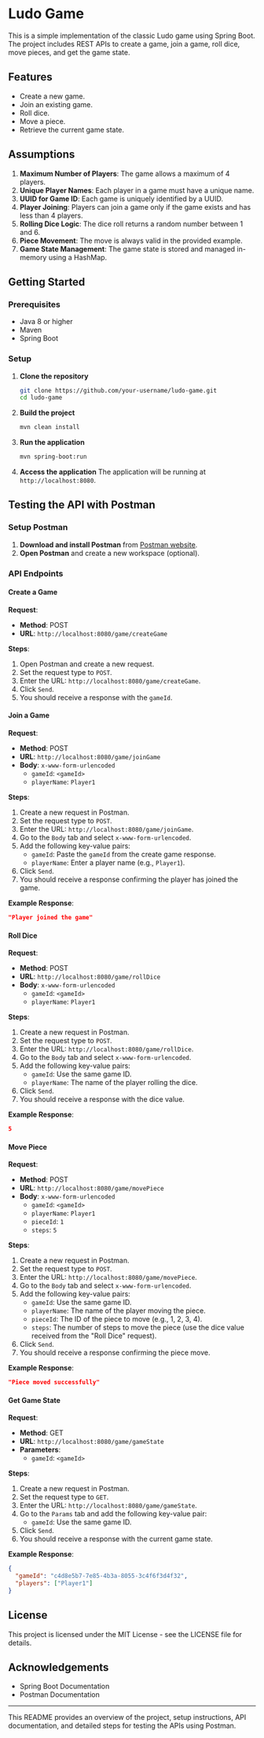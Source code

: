 
# Ludo Game

This is a simple implementation of the classic Ludo game using Spring Boot. The project includes REST APIs to create a game, join a game, roll dice, move pieces, and get the game state.

## Features

- Create a new game.
- Join an existing game.
- Roll dice.
- Move a piece.
- Retrieve the current game state.

## Assumptions

1. **Maximum Number of Players**: The game allows a maximum of 4 players.
2. **Unique Player Names**: Each player in a game must have a unique name.
3. **UUID for Game ID**: Each game is uniquely identified by a UUID.
4. **Player Joining**: Players can join a game only if the game exists and has less than 4 players.
5. **Rolling Dice Logic**: The dice roll returns a random number between 1 and 6.
6. **Piece Movement**: The move is always valid in the provided example.
7. **Game State Management**: The game state is stored and managed in-memory using a HashMap.

## Getting Started

### Prerequisites

- Java 8 or higher
- Maven
- Spring Boot

### Setup

1. **Clone the repository**
   ```bash
   git clone https://github.com/your-username/ludo-game.git
   cd ludo-game
   ```

2. **Build the project**
   ```bash
   mvn clean install
   ```

3. **Run the application**
   ```bash
   mvn spring-boot:run
   ```

4. **Access the application**
   The application will be running at `http://localhost:8080`.

## Testing the API with Postman

### Setup Postman

1. **Download and install Postman** from [Postman website](https://www.postman.com/downloads/).
2. **Open Postman** and create a new workspace (optional).

### API Endpoints

#### Create a Game

**Request**:
- **Method**: POST
- **URL**: `http://localhost:8080/game/createGame`

**Steps**:
1. Open Postman and create a new request.
2. Set the request type to `POST`.
3. Enter the URL: `http://localhost:8080/game/createGame`.
4. Click `Send`.
5. You should receive a response with the `gameId`.


#### Join a Game

**Request**:
- **Method**: POST
- **URL**: `http://localhost:8080/game/joinGame`
- **Body**: `x-www-form-urlencoded`
  - `gameId`: `<gameId>`
  - `playerName`: `Player1`

**Steps**:
1. Create a new request in Postman.
2. Set the request type to `POST`.
3. Enter the URL: `http://localhost:8080/game/joinGame`.
4. Go to the `Body` tab and select `x-www-form-urlencoded`.
5. Add the following key-value pairs:
   - `gameId`: Paste the `gameId` from the create game response.
   - `playerName`: Enter a player name (e.g., `Player1`).
6. Click `Send`.
7. You should receive a response confirming the player has joined the game.

**Example Response**:
```json
"Player joined the game"
```

#### Roll Dice

**Request**:
- **Method**: POST
- **URL**: `http://localhost:8080/game/rollDice`
- **Body**: `x-www-form-urlencoded`
  - `gameId`: `<gameId>`
  - `playerName`: `Player1`

**Steps**:
1. Create a new request in Postman.
2. Set the request type to `POST`.
3. Enter the URL: `http://localhost:8080/game/rollDice`.
4. Go to the `Body` tab and select `x-www-form-urlencoded`.
5. Add the following key-value pairs:
   - `gameId`: Use the same game ID.
   - `playerName`: The name of the player rolling the dice.
6. Click `Send`.
7. You should receive a response with the dice value.

**Example Response**:
```json
5
```

#### Move Piece

**Request**:
- **Method**: POST
- **URL**: `http://localhost:8080/game/movePiece`
- **Body**: `x-www-form-urlencoded`
  - `gameId`: `<gameId>`
  - `playerName`: `Player1`
  - `pieceId`: `1`
  - `steps`: `5`

**Steps**:
1. Create a new request in Postman.
2. Set the request type to `POST`.
3. Enter the URL: `http://localhost:8080/game/movePiece`.
4. Go to the `Body` tab and select `x-www-form-urlencoded`.
5. Add the following key-value pairs:
   - `gameId`: Use the same game ID.
   - `playerName`: The name of the player moving the piece.
   - `pieceId`: The ID of the piece to move (e.g., 1, 2, 3, 4).
   - `steps`: The number of steps to move the piece (use the dice value received from the "Roll Dice" request).
6. Click `Send`.
7. You should receive a response confirming the piece move.

**Example Response**:
```json
"Piece moved successfully"
```

#### Get Game State

**Request**:
- **Method**: GET
- **URL**: `http://localhost:8080/game/gameState`
- **Parameters**:
  - `gameId`: `<gameId>`

**Steps**:
1. Create a new request in Postman.
2. Set the request type to `GET`.
3. Enter the URL: `http://localhost:8080/game/gameState`.
4. Go to the `Params` tab and add the following key-value pair:
   - `gameId`: Use the same game ID.
5. Click `Send`.
6. You should receive a response with the current game state.

**Example Response**:
```json
{
  "gameId": "c4d8e5b7-7e85-4b3a-8055-3c4f6f3d4f32",
  "players": ["Player1"]
}
```

## License

This project is licensed under the MIT License - see the LICENSE file for details.

## Acknowledgements

- Spring Boot Documentation
- Postman Documentation

---

This README provides an overview of the project, setup instructions, API documentation, and detailed steps for testing the APIs using Postman.
